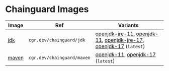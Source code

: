 # Chainguard Images

| Image | Ref | Variants |
| ----- | ----| -------- |
| [jdk](./images/jdk) | `cgr.dev/chainguard/jdk` | [openjdk-jre-11](./images/jdk/configs/openjdk-jre-11.apko.yaml), [openjdk-11](./images/jdk/configs/openjdk-11.apko.yaml), [openjdk-jre-17](./images/jdk/configs/openjdk-jre-17.apko.yaml), [openjdk-17](./images/jdk/configs/openjdk-17.apko.yaml) (`latest`) |
| [maven](./images/maven) | `cgr.dev/chainguard/maven` | [openjdk-11](./images/maven/configs/openjdk-11.apko.yaml), [openjdk-17](./images/maven/configs/openjdk-17.apko.yaml) (`latest`) |
